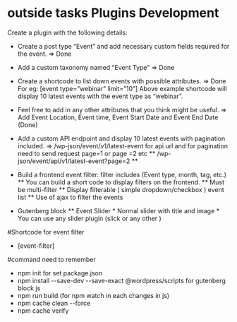 # outside tasks Plugins Development


Create a plugin with the following details:

* Create a post type “Event” and add necessary custom fields required for the event. => Done

* Add a custom taxonomy named “Event Type” => Done

* Create a shortcode to list down events with possible attributes. => Done
For eg: [event type=”webinar” limit=”10”]
Above example shortcode will display 10 latest events with the event type as “webinar”.

* Feel free to add in any other attributes that you think might be useful. => Add Event Location, Event time, Event Start Date and Event End Date (Done)

* Add a custom API endpoint and display 10 latest events with pagination included. => /wp-json/event/v1/latest-event for api url and for pagination need to send request page=1 or page =2 etc  ** /wp-json/event/api/v1/latest-event?page=2 **

* Build a frontend event filter: filter includes (Event type, month, tag, etc.)
	** You can build a short code to display filters on the frontend.
	** Must be multi-filter
	** Display filterable ( simple dropdown/checkbox ) event list
	** Use of ajax to filter the events
* Gutenberg block
	** Event Slider
		* Normal slider with title and image
		* You can use any slider plugin (slick or any other )

#Shortcode for event filter
* [event-filter]

#command need to remember
* npm init for set package.json 
* npm install --save-dev --save-exact @wordpress/scripts for gutenberg block js
* npm run build (for npm watch in each changes in js)
* npm cache clean --force
* npm cache verify